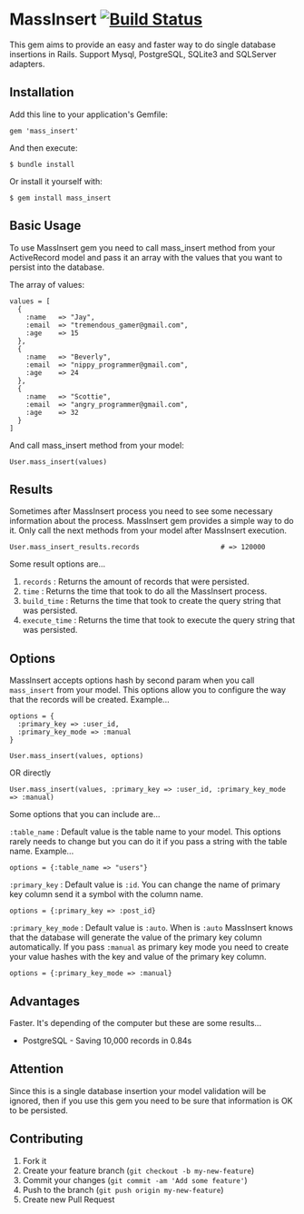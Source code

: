 # MassInsert [![Build Status](https://travis-ci.org/alejandrogutierrez/mass_insert.png?branch=master)](https://travis-ci.org/alejandrogutierrez/mass_insert)

This gem aims to provide an easy and faster way to do single database insertions in Rails.
Support Mysql, PostgreSQL, SQLite3 and SQLServer adapters.

## Installation

Add this line to your application's Gemfile:

    gem 'mass_insert'

And then execute:

    $ bundle install

Or install it yourself with:

    $ gem install mass_insert

## Basic Usage

To use MassInsert gem you need to call mass_insert method from your ActiveRecord model and pass it an array with the values that you want to persist into the database.

The array of values:

    values = [
      {
        :name   => "Jay",
        :email  => "tremendous_gamer@gmail.com",
        :age    => 15
      },
      {
        :name   => "Beverly",
        :email  => "nippy_programmer@gmail.com",
        :age    => 24
      },
      {
        :name   => "Scottie",
        :email  => "angry_programmer@gmail.com",
        :age    => 32
      }
    ]

And call mass_insert method from your model:

    User.mass_insert(values)


## Results

Sometimes after MassInsert process you need to see some necessary information about the process. MassInsert gem provides a simple way to do it. Only call the next methods from your model after MassInsert execution.

    User.mass_insert_results.records                    # => 120000

Some result options are...

1. `records` : Returns the amount of records that were persisted.
2. `time` : Returns the time that took to do all the MassInsert process.
3. `build_time` : Returns the time that took to create the query string that was persisted.
4. `execute_time` : Returns the time that took to execute the query string that was persisted.


## Options

MassInsert accepts options hash by second param when you call `mass_insert` from your model. This options allow you to configure the way that the records will be created. Example...

    options = {
      :primary_key => :user_id,
      :primary_key_mode => :manual
    }

    User.mass_insert(values, options)

OR directly

    User.mass_insert(values, :primary_key => :user_id, :primary_key_mode => :manual)

Some options that you can include are...

`:table_name` : Default value is the table name to your model. This options rarely needs to change but you can do it if you pass a string with the table name. Example...

    options = {:table_name => "users"}

`:primary_key` : Default value is `:id`. You can change the name of primary key column send it a symbol with the column name.

    options = {:primary_key => :post_id}

`:primary_key_mode` : Default value is `:auto`. When is `:auto` MassInsert knows that the database will generate the value of the primary key column automatically. If you pass `:manual` as primary key mode you need to create your value hashes with the key and value of the primary key column.

    options = {:primary_key_mode => :manual}


## Advantages

Faster. It's depending of the computer but these are some results...

* PostgreSQL - Saving 10,000 records in 0.84s

## Attention

Since this is a single database insertion your model validation will be ignored, then if you use this gem you need to be sure that information is OK to be persisted.

## Contributing

1. Fork it
2. Create your feature branch (`git checkout -b my-new-feature`)
3. Commit your changes (`git commit -am 'Add some feature'`)
4. Push to the branch (`git push origin my-new-feature`)
5. Create new Pull Request
